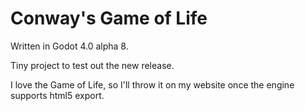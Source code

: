 # Conway's Game of Life
Written in Godot 4.0 alpha 8.

Tiny project to test out the new release.

I love the Game of Life, so I'll throw it on my website once the engine supports html5 export.
